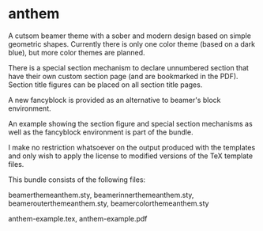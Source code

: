 # anthem
A cutsom beamer theme with a sober and modern design based on simple geometric shapes.
Currently there is only one color theme (based on a dark blue), but more color themes are planned.

There is a special section mechanism to declare unnumbered section that have their own custom section page (and are bookmarked in the PDF). Section title figures can be placed on all section title pages.

A new fancyblock is provided as an alternative to beamer's block environment.

An example showing the section figure and special section mechanisms as well as the fancyblock environment is part of the bundle.

I make no restriction whatsoever on the output produced with the templates and only wish to apply the license to modified versions of the TeX template files.

This bundle consists of the following files:

beamerthemeanthem.sty, beamerinnerthemeanthem.sty, beamerouterthemeanthem.sty, beamercolorthemeanthem.sty

anthem-example.tex, anthem-example.pdf
